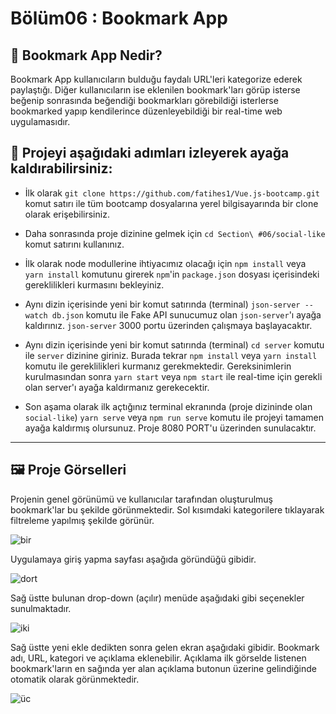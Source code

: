﻿# Bölüm06 : Bookmark App

## :bookmark_tabs: Bookmark App Nedir?
Bookmark App kullanıcıların bulduğu faydalı URL'leri kategorize ederek paylaştığı. Diğer kullanıcıların ise eklenilen bookmark'ları görüp isterse beğenip sonrasında beğendiği bookmarkları görebildiği isterlerse bookmarked yapıp kendilerince düzenleyebildiği bir real-time web uygulamasıdır.

## :rocket: Projeyi aşağıdaki adımları izleyerek ayağa kaldırabilirsiniz:

- İlk olarak `git clone https://github.com/fatihes1/Vue.js-bootcamp.git` komut satırı ile tüm bootcamp dosyalarına yerel bilgisayarında bir clone olarak erişebilirsiniz.

- Daha sonrasında proje dizinine gelmek için `cd Section\ #06/social-like` komut satırını kullanınız.

- İlk olarak node modullerine ihtiyacımız olacağı için `npm install` veya `yarn install` komutunu girerek `npm`'in `package.json` dosyası içerisindeki gereklilikleri kurmasını bekleyiniz. 

- Aynı dizin içerisinde yeni bir komut satırında (terminal) `json-server --watch db.json` komutu ile Fake API sunucumuz olan `json-server`'ı ayağa kaldırınız. `json-server` 3000 portu üzerinden çalışmaya başlayacaktır.

- Aynı dizin içerisinde yeni bir komut satırında (terminal)  `cd server` komutu ile `server` dizinine giriniz. Burada tekrar  `npm install`  veya `yarn install` komutu ile gereklilikleri kurmanız gerekmektedir. Gereksinimlerin kurulmasından sonra `yarn start` veya `npm start` ile real-time için gerekli olan server'ı ayağa kaldırmanız gerekecektir.

- Son aşama olarak ilk açtığınız terminal ekranında (proje dizininde olan `social-like`)  `yarn serve` veya `npm run serve` komutu ile projeyi tamamen ayağa kaldırmış olursunuz. Proje 8080 PORT'u üzerinden sunulacaktır.

<hr>

## :framed_picture: Proje Görselleri
Projenin genel görünümü ve kullanıcılar tarafından oluşturulmuş bookmark'lar bu şekilde görünmektedir. Sol kısımdaki kategorilere tıklayarak filtreleme yapılmış şekilde görünür.

![bir](https://user-images.githubusercontent.com/54971670/147669729-569550a1-e128-48bb-976e-83538f43db38.PNG)

Uygulamaya giriş yapma sayfası aşağıda göründüğü gibidir.

![dort](https://user-images.githubusercontent.com/54971670/147669732-8ecdcbe8-ff10-457c-b489-08c01d494491.PNG)

Sağ üstte bulunan drop-down (açılır) menüde aşağıdaki gibi seçenekler sunulmaktadır.

![iki](https://user-images.githubusercontent.com/54971670/147669735-9e3acc40-07ee-4c47-ab45-4b8adb3d0ba5.PNG)

Sağ üstte yeni ekle dedikten sonra gelen ekran aşağıdaki gibidir. Bookmark adı, URL, kategori ve açıklama eklenebilir. Açıklama ilk görselde listenen bookmark'ların en sağında yer alan açıklama butonun üzerine gelindiğinde otomatik olarak görünmektedir.

![üc](https://user-images.githubusercontent.com/54971670/147669736-b3e8d7b8-b16a-4164-8420-bd03cd3682ce.PNG)
